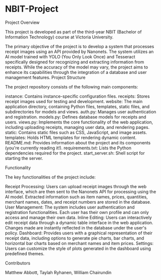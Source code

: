 # NBIT-Project
Project Overview

This project is developed as part of the third-year NBIT (Bachelor of Information Technology) course at Victoria University.

The primary objective of the project is to develop a system that processes receipt images using an API provided by Nanonets. The system utilizes an AI model trained with YOLO (You Only Look Once) and Tesseract specifically designed for recognizing and extracting information from receipts. While the accuracy of the model may vary, the project aims to enhance its capabilities through the integration of a database and user management features.
Project Structure

The project repository consists of the following main components:

instance: Contains instance-specific configuration files.
receipts: Stores receipt images used for testing and development.
website: The main application directory, containing Python files, templates, static files, and subdirectories for models and views.
auth.py: Manages user authentication and registration.
models.py: Defines database models for receipts and users.
views.py: Implements the core functionality of the web application, including uploading receipts, managing user data, and rendering pages.
static: Contains static files such as CSS, JavaScript, and image assets.
templates: Holds HTML templates for rendering dynamic content.
README.md: Provides information about the project and its components (you're currently reading it!).
requirements.txt: Lists the Python dependencies required for the project.
start_server.sh: Shell script for starting the server.

Functionality

The key functionalities of the project include:

Receipt Processing: Users can upload receipt images through the web interface, which are then sent to the Nanonets API for processing using the AI model. Extracted information such as item names, prices, quantities, merchant names, dates, and receipt numbers are stored in the database.
User Management: The system includes user authentication and registration functionalities. Each user has their own profile and can only access and manage their own data.
Inline Editing: Users can interactively edit receipt data through a dynamic table interface in the web application. Changes made are instantly reflected in the database under the user's policy.
Dashboard: Provides users with a graphical representation of their receipt data, including options to generate pie charts, bar charts, and horizontal bar charts based on merchant names and item prices.
Settings: Users can customize the style of plots generated in the dashboard using predefined themes.

Contributors

Matthew Abbott,
Taylah Ryhanen,
William Chairundin
